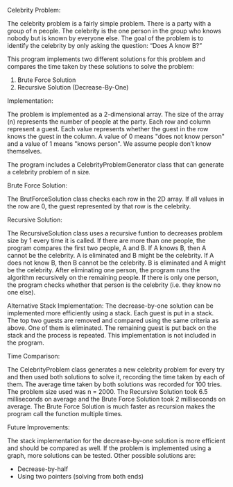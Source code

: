 Celebrity Problem:

The celebrity problem is a fairly simple problem. There is a party with a group of n people. The celebrity is the one person in the group who knows nobody but is known by everyone else. The goal of the problem is to identify the celebrity by only asking the question: “Does A know B?”

This program implements two different solutions for this problem and compares the time taken by these solutions to solve the problem:
1) Brute Force Solution
2) Recursive Solution (Decrease-By-One)


Implementation:

The problem is implemented as a 2-dimensional array. The size of the array (n) represents the number of people at the party. Each row and column represent a guest. Each value represents whether the guest in the row knows the guest in the column. A value of 0 means "does not know person" and a value of 1 means "knows person". We assume people don’t know themselves.

The program includes a CelebrityProblemGenerator class that can generate a celebrity problem of n size.


Brute Force Solution:

The BrutForceSolution class checks each row in the 2D array. If all values in the row are 0, the guest represented by that row is the celebrity.


Recursive Solution: 

The RecursiveSolution class uses a recursive funtion to decreases problem size by 1 every time it is called. If there are more than one people, the program compares the first two people, A and B. If A knows B, then A cannot be the celebrity. A is eliminated and B might be the celebrity. If A does not know B, then B cannot be the celebrity. B is eliminated and A might be the celebrity. After eliminating one person, the program runs the algorithm recursively on the remaining people. If there is only one person, the program checks whether that person is the celebrity (i.e. they  know no one else). 

Alternative Stack Implementation:
The decrease-by-one solution can be implemented more efficiently using a stack. Each guest is put in a stack. The top two guests are removed and compared using the same criteria as above. One of them is eliminated. The remaining guest is put back on the stack and the process is repeated. This implementation is not included in the program.


Time Comparison:

The CelebrityProblem class generates a new celebrity problem for every try and then used both solutions to solve it, recording the time taken by each of them. The average time taken by both solutions was recorded for  100 tries. The problem size used was n = 2000. The Recursive Solution took 6.5 milliseconds on average and the Brute Force Solution took 2 milliseconds on average. The Brute Force Solution is much faster as recursion makes the program call the function multiple times. 


Future Improvements:

The stack implementation for the decrease-by-one solution is more efficient and should be compared as well. If the problem is implemented using a graph, more solutions can be tested. Other possible solutions are:
 - Decrease-by-half
 - Using two pointers (solving from both ends)

